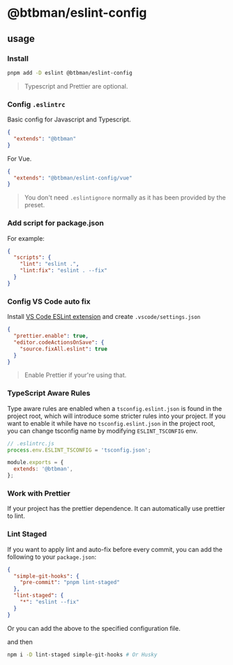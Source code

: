 # @btbman/eslint-config

## usage

### Install

```bash
pnpm add -D eslint @btbman/eslint-config
```

> Typescript and Prettier are optional.

### Config `.eslintrc`

Basic config for Javascript and Typescript.

```json
{
  "extends": "@btbman"
}
```

For Vue.

```json
{
  "extends": "@btbman/eslint-config/vue"
}
```

> You don't need `.eslintignore` normally as it has been provided by the preset.

### Add script for package.json

For example:

```json
{
  "scripts": {
    "lint": "eslint .",
    "lint:fix": "eslint . --fix"
  }
}
```

### Config VS Code auto fix

Install [VS Code ESLint extension](https://marketplace.visualstudio.com/items?itemName=dbaeumer.vscode-eslint) and create `.vscode/settings.json`

```json
{
  "prettier.enable": true,
  "editor.codeActionsOnSave": {
    "source.fixAll.eslint": true
  }
}
```

> Enable Prettier if your're using that.

### TypeScript Aware Rules

Type aware rules are enabled when a `tsconfig.eslint.json` is found in the project root, which will introduce some stricter rules into your project. If you want to enable it while have no `tsconfig.eslint.json` in the project root, you can change tsconfig name by modifying `ESLINT_TSCONFIG` env.

```js
// .eslintrc.js
process.env.ESLINT_TSCONFIG = 'tsconfig.json';

module.exports = {
  extends: '@btbman',
};
```

### Work with Prettier

If your project has the prettier dependence. It can automatically use prettier to lint.

### Lint Staged

If you want to apply lint and auto-fix before every commit, you can add the following to your `package.json`:

```json
{
  "simple-git-hooks": {
    "pre-commit": "pnpm lint-staged"
  },
  "lint-staged": {
    "*": "eslint --fix"
  }
}
```

Or you can add the above to the specified configuration file.

and then

```bash
npm i -D lint-staged simple-git-hooks # Or Husky
```
